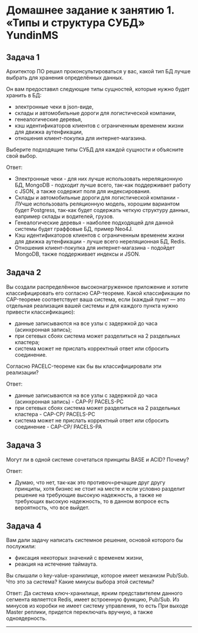 # Домашнее задание к занятию 1. «Типы и структура СУБД» YundinMS


## Задача 1

Архитектор ПО решил проконсультироваться у вас, какой тип БД 
лучше выбрать для хранения определённых данных.

Он вам предоставил следующие типы сущностей, которые нужно будет хранить в БД:

- электронные чеки в json-виде,
- склады и автомобильные дороги для логистической компании,
- генеалогические деревья,
- кэш идентификаторов клиентов с ограниченным временем жизни для движка аутенфикации,
- отношения клиент-покупка для интернет-магазина.

Выберите подходящие типы СУБД для каждой сущности и объясните свой выбор.

Ответ: 

- Электронные чеки - для них лучше использовать нереляционную БД, MongoDB - подходит лучше всего, так-как поддерживает работу с JSON, а также содержит поля для индексирования.
- Склады и автомобильные дороги для логистической компании - ЛУчше использовать реляционную модель, хорошим вариантом будет Postgress, так-как будет содержать четкую структуру данных,
еапример склады и водителей, грузов. 
- Генеалогические деревья - наиболее подходящей для данной системы будет граффовые БД, пример Neo4J.
- Кэш идентификаторов клиентов с ограниченным временем жизни для движка аутенфикации - лучше всего нереляционная БД, Redis.
- Oтношения клиент-покупка для интернет-магазина - подойдет MongoDB, также поддерживает индексы и JSON.

## Задача 2

Вы создали распределённое высоконагруженное приложение и хотите классифицировать его согласно 
CAP-теореме. Какой классификации по CAP-теореме соответствует ваша система, если 
(каждый пункт — это отдельная реализация вашей системы и для каждого пункта нужно привести классификацию):

- данные записываются на все узлы с задержкой до часа (асинхронная запись);
- при сетевых сбоях система может разделиться на 2 раздельных кластера;
- система может не прислать корректный ответ или сбросить соединение.

Согласно PACELC-теореме как бы вы классифицировали эти реализации?

Ответ: 

- данные записываются на все узлы с задержкой до часа (асинхронная запись) - CAP-P/ PACELS-PC
- при сетевых сбоях система может разделиться на 2 раздельных кластера - CAP-CP/ PACELS-PC
- система может не прислать корректный ответ или сбросить соединение - CAP-CP/ PACELS-PA

## Задача 3

Могут ли в одной системе сочетаться принципы BASE и ACID? Почему?

Ответ: 
- Думаю, что нет, так-как это противоч=речащие друг другу принципы, хотя бизнес не стоит на месте и если условно разделит решение на требующие высокую надежность,
а также не требующих высокую надежность, то в данном вопросе есть вероятность, что все выйдет. 

## Задача 4

Вам дали задачу написать системное решение, основой которого бы послужили:

- фиксация некоторых значений с временем жизни,
- реакция на истечение таймаута.

Вы слышали о key-value-хранилище, которое имеет механизм Pub/Sub. 
Что это за система? Какие минусы выбора этой системы?

Ответ: Да система ключ-хранилище, ярким представителем данного сегмента являеттся Redis, имеет встроенную функцию, Pub/Sub. Из минусов из коробки не имеет систему управления, то есть 
При выходе Master реплики, придется переключать вручную, а также одноядерность. 

---

